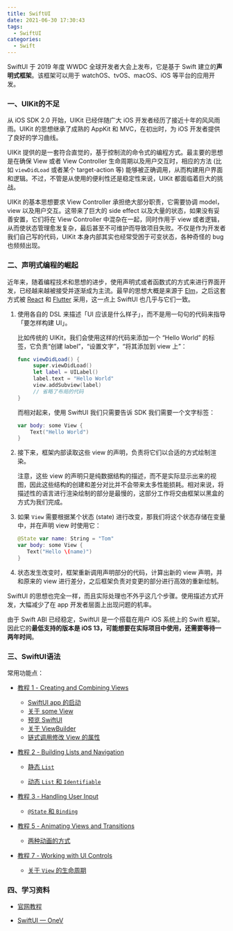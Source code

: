 ```yaml
---
title: SwiftUI
date: 2021-06-30 17:30:43
tags:
  - SwiftUI
categories:
  - Swift
---
```


SwiftUI 于 2019 年度 WWDC 全球开发者大会上发布，它是基于 Swift 建立的**声明式框架**。该框架可以用于 watchOS、tvOS、macOS、iOS 等平台的应用开发。

### 一、UIKit的不足

从 iOS SDK 2.0 开始，UIKit 已经伴随广大 iOS 开发者经历了接近十年的风风雨雨。UIKit 的思想继承了成熟的 AppKit 和 MVC，在初出时，为 iOS 开发者提供了良好的学习曲线。

UIKit 提供的是一套符合直觉的，基于控制流的命令式的编程方式。最主要的思想是在确保 View 或者 View Controller 生命周期以及用户交互时，相应的方法 (比如 `viewDidLoad` 或者某个 target-action 等) 能够被正确调用，从而构建用户界面和逻辑。不过，不管是从使用的便利性还是稳定性来说，UIKit 都面临着巨大的挑战。

UIKit 的基本思想要求 View Controller 承担绝大部分职责，它需要协调 model，view 以及用户交互。这带来了巨大的 side effect 以及大量的状态，如果没有妥善安置，它们将在 View Controller 中混杂在一起，同时作用于 view 或者逻辑，从而使状态管理愈发复杂，最后甚至不可维护而导致项目失败。不仅是作为开发者我们自己写的代码，UIKit 本身内部其实也经常受困于可变状态，各种奇怪的 bug 也频频出现。

### 二、声明式编程的崛起

近年来，随着编程技术和思想的进步，使用声明式或者函数式的方式来进行界面开发，已经越来越被接受并逐渐成为主流。最早的思想大概是来源于 [Elm](https://elm-lang.org/)，之后这套方式被 [React](https://reactjs.org/) 和 [Flutter](https://flutter.dev/) 采用，这一点上 SwiftUI 也几乎与它们一致。

1. 使用各自的 DSL 来描述「UI 应该是什么样子」，而不是用一句句的代码来指导「要怎样构建 UI」。

   比如传统的 UIKit，我们会使用这样的代码来添加一个 “Hello World” 的标签，它负责“创建 label”，“设置文字”，“将其添加到 view 上”：

   ```swift
   func viewDidLoad() {
        super.viewDidLoad()
        let label = UILabel()
        label.text = "Hello World"
        view.addSubview(label)
        // 省略了布局的代码
   }
   ```

   而相对起来，使用 SwiftUI 我们只需要告诉 SDK 我们需要一个文字标签：

   ```swift
   var body: some View {
       Text("Hello World")
   }
   ```

2. 接下来，框架内部读取这些 view 的声明，负责将它们以合适的方式绘制渲染。

   注意，这些 view 的声明只是纯数据结构的描述，而不是实际显示出来的视图，因此这些结构的创建和差分对比并不会带来太多性能损耗。相对来说，将描述性的语言进行渲染绘制的部分是最慢的，这部分工作将交由框架以黑盒的方式为我们完成。

3. 如果 `View` 需要根据某个状态 (state) 进行改变，那我们将这个状态存储在变量中，并在声明 view 时使用它：

   ```swift
   @State var name: String = "Tom"
   var body: some View {
      Text("Hello \(name)")
   }
   ```

4. 状态发生改变时，框架重新调用声明部分的代码，计算出新的 view 声明，并和原来的 view 进行差分，之后框架负责对变更的部分进行高效的重新绘制。

SwiftUI 的思想也完全一样，而且实际处理也不外乎这几个步骤。使用描述方式开发，大幅减少了在 app 开发者层面上出现问题的机率。

由于 Swift ABI 已经稳定，SwiftUI 是一个搭载在用户 iOS 系统上的 Swift 框架。因此它的**最低支持的版本是 iOS 13，可能想要在实际项目中使用，还需要等待一两年时间**。

### 三、SwiftUI语法

常用功能点：

- [教程 1 - Creating and Combining Views](https://developer.apple.com/tutorials/swiftui/creating-and-combining-views)
  - [SwiftUI app 的启动](https://developer.apple.com/tutorials/swiftui/creating-and-combining-views#create-a-new-project-and-explore-the-canvas)
  - [关于 some View](https://developer.apple.com/tutorials/swiftui/creating-and-combining-views#create-a-new-project-and-explore-the-canvas)
  - [预览 SwiftUI](https://developer.apple.com/tutorials/swiftui/creating-and-combining-views#customize-the-text-view)
  - [关于 ViewBuilder](https://developer.apple.com/tutorials/swiftui/creating-and-combining-views#combine-views-using-stacks)
  - [链式调用修改 View 的属性](https://developer.apple.com/tutorials/swiftui/creating-and-combining-views#create-a-custom-image-view)

- [教程 2 - Building Lists and Navigation](https://developer.apple.com/tutorials/swiftui/building-lists-and-navigation)

  - [静态 `List`](https://developer.apple.com/tutorials/swiftui/building-lists-and-navigation#create-the-list-of-landmarks)

  - [动态 `List` 和 `Identifiable`](https://developer.apple.com/tutorials/swiftui/building-lists-and-navigation#make-the-list-dynamic)

- [教程 3 - Handling User Input](https://developer.apple.com/tutorials/swiftui/handling-user-input)

  - [`@State` 和 `Binding`](https://developer.apple.com/tutorials/swiftui/handling-user-input#add-a-control-to-toggle-the-state)

- [教程 5 - Animating Views and Transitions](https://developer.apple.com/tutorials/swiftui/animating-views-and-transitions)

  - [两种动画的方式](https://developer.apple.com/tutorials/swiftui/animating-views-and-transitions#customize-view-transitions)

- [教程 7 - Working with UI Controls](https://developer.apple.com/tutorials/swiftui/working-with-ui-controls)

  - [关于 `View` 的生命周期](https://developer.apple.com/tutorials/swiftui/working-with-ui-controls#delay-edit-propagation)

### 四、学习资料

- [官网教程](https://developer.apple.com/tutorials/swiftui/creating-and-combining-views)

- [SwiftUI — OneV](https://onevcat.com/categories/swiftui/)